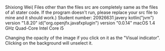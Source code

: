 Shixiong Wei( Files other than the files src are completely same
as the files of a1 stater code. If the program doesn't run, please replace your src file
to mine and it should work.)
Student number: 20926631 
javery
kotlin("jvm") version "1.8.20"
id("org.openjfx.javafxplugin") version "0.0.14"
macOS 1.4 GHz Quad-Core Intel Core i5
 
Changing the opacity of the image if you click on it as the "Visual indicator". 
Clicking on the background will unselect it.
